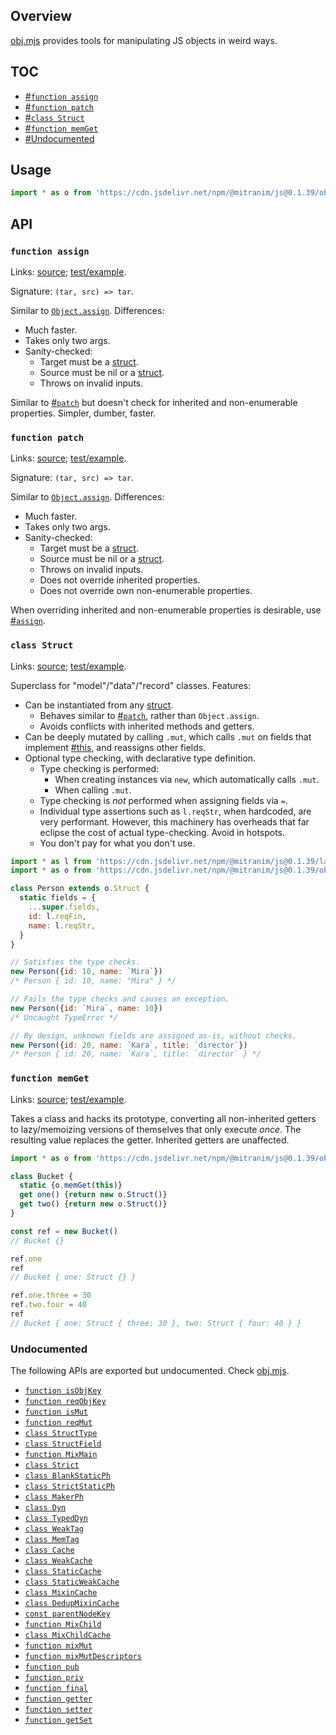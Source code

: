 ## Overview

[obj.mjs](../obj.mjs) provides tools for manipulating JS objects in weird ways.

## TOC

  * [#`function assign`](#function-assign)
  * [#`function patch`](#function-patch)
  * [#`class Struct`](#class-struct)
  * [#`function memGet`](#function-memget)
  * [#Undocumented](#undocumented)

## Usage

```js
import * as o from 'https://cdn.jsdelivr.net/npm/@mitranim/js@0.1.39/obj.mjs'
```

## API

### `function assign`

Links: [source](../obj.mjs#L6); [test/example](../test/obj_test.mjs#L34).

Signature: `(tar, src) => tar`.

Similar to [`Object.assign`](https://developer.mozilla.org/en-US/docs/Web/JavaScript/Reference/Global_Objects/Object/assign). Differences:

  * Much faster.
  * Takes only two args.
  * Sanity-checked:
    * Target must be a [struct](lang_readme.md#function-isstruct).
    * Source must be nil or a [struct](lang_readme.md#function-isstruct).
    * Throws on invalid inputs.

Similar to [#`patch`](#function-patch) but doesn't check for inherited and non-enumerable properties. Simpler, dumber, faster.

### `function patch`

Links: [source](../obj.mjs#L12); [test/example](../test/obj_test.mjs#L143).

Signature: `(tar, src) => tar`.

Similar to [`Object.assign`](https://developer.mozilla.org/en-US/docs/Web/JavaScript/Reference/Global_Objects/Object/assign). Differences:

  * Much faster.
  * Takes only two args.
  * Sanity-checked:
    * Target must be a [struct](lang_readme.md#function-isstruct).
    * Source must be nil or a [struct](lang_readme.md#function-isstruct).
    * Throws on invalid inputs.
    * Does not override inherited properties.
    * Does not override own non-enumerable properties.

When overriding inherited and non-enumerable properties is desirable, use [#`assign`](#function-assign).

### `class Struct`

Links: [source](../obj.mjs#L23); [test/example](../test/obj_test.mjs#L188).

Superclass for "model"/"data"/"record" classes. Features:

  * Can be instantiated from any [struct](lang_readme.md#function-isstruct).
    * Behaves similar to [#`patch`](#function-patch), rather than `Object.assign`.
    * Avoids conflicts with inherited methods and getters.
  * Can be deeply mutated by calling `.mut`, which calls `.mut` on fields that implement [#this](#function-ismut), and reassigns other fields.
  * Optional type checking, with declarative type definition.
    * Type checking is performed:
      * When creating instances via `new`, which automatically calls `.mut`.
      * When calling `.mut`.
    * Type checking is _not_ performed when assigning fields via `=`.
    * Individual type assertions such as `l.reqStr`, when hardcoded, are very performant. However, this machinery has overheads that far eclipse the cost of actual type-checking. Avoid in hotspots.
    * You don't pay for what you don't use.

```js
import * as l from 'https://cdn.jsdelivr.net/npm/@mitranim/js@0.1.39/lang.mjs'
import * as o from 'https://cdn.jsdelivr.net/npm/@mitranim/js@0.1.39/obj.mjs'

class Person extends o.Struct {
  static fields = {
    ...super.fields,
    id: l.reqFin,
    name: l.reqStr,
  }
}

// Satisfies the type checks.
new Person({id: 10, name: `Mira`})
/* Person { id: 10, name: "Mira" } */

// Fails the type checks and causes an exception.
new Person({id: `Mira`, name: 10})
/* Uncaught TypeError */

// By design, unknown fields are assigned as-is, without checks.
new Person({id: 20, name: `Kara`, title: `director`})
/* Person { id: 20, name: `Kara`, title: `director` } */
```

### `function memGet`

Links: [source](../obj.mjs#L309); [test/example](../test/obj_test.mjs#L481).

Takes a class and hacks its prototype, converting all non-inherited getters to lazy/memoizing versions of themselves that only execute _once_. The resulting value replaces the getter. Inherited getters are unaffected.

```js
import * as o from 'https://cdn.jsdelivr.net/npm/@mitranim/js@0.1.39/obj.mjs'

class Bucket {
  static {o.memGet(this)}
  get one() {return new o.Struct()}
  get two() {return new o.Struct()}
}

const ref = new Bucket()
// Bucket {}

ref.one
ref
// Bucket { one: Struct {} }

ref.one.three = 30
ref.two.four = 40
ref
// Bucket { one: Struct { three: 30 }, two: Struct { four: 40 } }
```

### Undocumented

The following APIs are exported but undocumented. Check [obj.mjs](../obj.mjs).

  * [`function isObjKey`](../obj.mjs#L3)
  * [`function reqObjKey`](../obj.mjs#L4)
  * [`function isMut`](../obj.mjs#L20)
  * [`function reqMut`](../obj.mjs#L21)
  * [`class StructType`](../obj.mjs#L46)
  * [`class StructField`](../obj.mjs#L114)
  * [`function MixMain`](../obj.mjs#L195)
  * [`class Strict`](../obj.mjs#L207)
  * [`class BlankStaticPh`](../obj.mjs#L220)
  * [`class StrictStaticPh`](../obj.mjs#L254)
  * [`class MakerPh`](../obj.mjs#L273)
  * [`class Dyn`](../obj.mjs#L282)
  * [`class TypedDyn`](../obj.mjs#L290)
  * [`class WeakTag`](../obj.mjs#L295)
  * [`class MemTag`](../obj.mjs#L311)
  * [`class Cache`](../obj.mjs#L316)
  * [`class WeakCache`](../obj.mjs#L322)
  * [`class StaticCache`](../obj.mjs#L328)
  * [`class StaticWeakCache`](../obj.mjs#L336)
  * [`class MixinCache`](../obj.mjs#L340)
  * [`class DedupMixinCache`](../obj.mjs#L345)
  * [`const parentNodeKey`](../obj.mjs#L365)
  * [`function MixChild`](../obj.mjs#L367)
  * [`class MixChildCache`](../obj.mjs#L369)
  * [`function mixMut`](../obj.mjs#L406)
  * [`function mixMutDescriptors`](../obj.mjs#L417)
  * [`function pub`](../obj.mjs#L430)
  * [`function priv`](../obj.mjs#L440)
  * [`function final`](../obj.mjs#L450)
  * [`function getter`](../obj.mjs#L460)
  * [`function setter`](../obj.mjs#L462)
  * [`function getSet`](../obj.mjs#L464)
